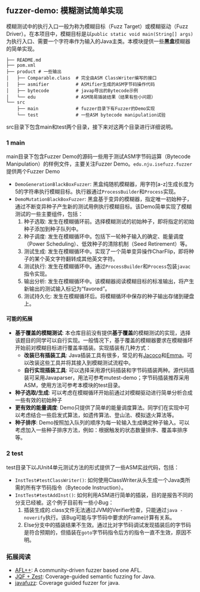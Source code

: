 ## fuzzer-demo: 模糊测试简单实现

模糊测试中的执行入口一般为称为模糊目标（Fuzz Target）或模糊驱动（Fuzz Driver）。在本项目中，模糊目标是以`public static void main(String[] args)`为执行入口、需要一个字符串作为输入的Java主类。本模块提供一些**黑盒**模糊器的简单实现。

```text
├── README.md
├── pom.xml
├── product # 一些输出
│   ├── Comparable.class  # 完全由ASM ClassWriter编写的接口
│   ├── asmifier          # ASMifier生成的ASM字节码操作代码
│   ├── bytecode          # javap导出的Bytecode示例
│   └── edu               # ASM简易插装结果（结果有些小问题）
└── src
    ├── main              # fuzzer目录下有Fuzzer的Demo实现
    └── test              # 一些ASM bytecode manipulation试验
```

src目录下包含main和test两个目录，接下来对这两个目录进行详细说明。

### 1 main

main目录下包含Fuzzer Demo的源码一些用于测试ASM字节码运算（Bytecode Manipulation）的样例文件，主要关注Fuzzer Demo。`edu.nju.isefuzz.fuzzer`提供两个Fuzzer Demo
  - `DemoGenerationBlackBoxFuzzer`: 黑盒纯随机模糊器，用字符\[a-z\]生成长度为5的字符串执行模糊目标。执行器通过`ProcessBuilder`和`Process`实现。
  - `DemoMutationBlackBoxFuzzer`: 黑盒基于变异的模糊器，指定唯一初始种子，通过不断变异种子产生新的测试用例执行模糊目标。该Demo简单实现了模糊测试的一些主要组件，包括：
    1. 种子选取: 发生在模糊循环前。选择模糊测试的初始种子，即将指定的初始种子添加到种子队列中。
    2. 种子调度: 发生在模糊循环中。包括下一轮种子输入的确定、能量调度（Power Scheduling）、低效种子的清除机制（Seed Retirement）等。
    3. 测试生成: 发生在模糊循环中。实现了一个简单变异操作CharFlip，即将种子的某个英文字符翻转成其他英文字符。
    4. 测试执行: 发生在模糊循环中。通过`ProcessBuilder`和`Process`包装`javac`指令实现。
    5. 输出分析: 发生在模糊循环中。该模糊器阅读模糊目标的标准输出，将产生新输出的测试输入标记为“favored”。
    6. 测试持久化: 发生在模糊循环后。将模糊循环中保存的种子输出存储到硬盘上。

#### 可能的拓展

- **基于覆盖的模糊测试**: 本仓库目前没有提供**基于覆盖**的模糊测试的实现，选择该题目的同学可以自行实现。一般情况下，基于覆盖的模糊器要求在模糊循环开始前对模糊目标进行覆盖率插装。实现插装有几种方式：
  - **改装已有插装工具**: Java插装工具有很多，常见的有[Jacoco](https://www.eclemma.org/jacoco/)和[Emma](https://emma.sourceforge.net/)。可以改装这些工具并将其接入到模糊测试流程中。
  - **自行实现插装工具**: 可以选择采用源代码插装和字节码插装两种。源代码插装可采用Javaparser，用法可参考mutest-demo；字节码插装推荐采用ASM，使用方法可参考本模块的test目录。
- **种子选取/生成**: 可以考虑在模糊循环开始前通过对模糊驱动进行简单分析合成一些有效的初始种子
- **更有效的能量调度**: Demo只提供了简单的能量调度算法。同学们在实现中可以考虑结合一些启发式算法，如遗传算法、登山法、模拟退火算法等。
- **种子排序**: Demo按照加入队列的顺序为每一轮输入生成确定种子输入。可以考虑加入一些种子排序方法，例如：根据触发的状态数量排序、覆盖率排序等。

### 2 test

test目录下以JUnit4单元测试方法的形式提供了一些ASM实战代码，包括：

- `InstTest#testClassWriter()`: 如何使用ClassWriter从头生成一个Java类所需的所有字节码指令（Bytecode Instruction）。
- `InstTest#testAddInst()`: 如何利用ASM进行简单的插装，目的是报告不同的分支已经被。这个例子目前有一些小Bug：
  1. 插装生成的.class文件无法通过JVM的Verifier检查，只能通过`java -noverify`执行。该Bug可能与字节码中要求的Frame计算有关系。
  2. Else分支中的插装结果不生效。通过比对字节码调试发现插装后的字节码是符合预期的，但插装在`goto`字节码指令后方的指令一直不生效，原因不明。


### 拓展阅读

- [AFL++](https://github.com/AFLplusplus/AFLplusplus): A community-driven fuzzer based one AFL.
- [JQF + Zest](https://github.com/rohanpadhye/JQF): Coverage-guided semantic fuzzing for Java.
- [javafuzz](https://gitlab.com/gitlab-org/security-products/analyzers/fuzzers/javafuzz): Coverage guided fuzzer for java. 

